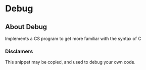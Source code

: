 # Debug

## About Debug


Implements a CS program to get more familiar with the syntax of C

###  Disclamers

This snippet may be copied,
and used to debug your own code.

